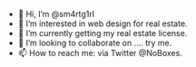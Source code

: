 - 👋 Hi, I’m @sm4rtg1rl
- 👀 I’m interested in web design for real estate.
- 🌱 I’m currently getting my real estate license.
- 💞️ I’m looking to collaborate on .... try me.
- 📫 How to reach me: via Twitter @NoBoxes.

<!---
sm4rtg1rl/sm4rtg1rl is a ✨ special ✨ repository because its `README.md` (this file) appears on your GitHub profile.
You can click the Preview link to take a look at your changes.
--->
